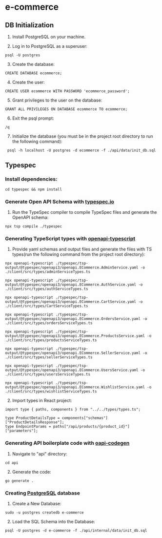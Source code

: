 # e-commerce

## DB Initialization

1. Install PostgreSQL on your machine.

2.  Log in to PostgreSQL as a superuser: 

``psql -U postgres``

3. Create the database:

``CREATE DATABASE ecommerce;``

4. Create the user: 

``CREATE USER ecommerce WITH PASSWORD 'ecommerce_password';``

5. Grant privileges to the user on the database:

``GRANT ALL PRIVILEGES ON DATABASE ecommerce TO ecommerce;``


6. Exit the psql prompt:

``/q``

7. Initialize the database (you must be in the project root directory to run the following command):

`` psql -h localhost -U postgres -d ecommerce -f ./api/data/init_db.sql``

## Typespec

### Install dependencies:

``cd typespec && npm install``

### Generate Open API Schema with [typespec.io](https://typespec.io/)

1. Run the TypeSpec compiler to compile TypeSpec files and generate the OpenAPI schema:

``npx tsp compile ./typespec``


### Generating TypeScript types with [openapi-typescript](https://www.npmjs.com/package/openapi-typescript)


1. Provide yaml schemas and output files and generate the files with TS types(run the following command from the project root directory):

````
npx openapi-typescript ./typespec/tsp-output/@typespec/openapi3/openapi.ECommerce.AdminService.yaml -o ./client/src/types/adminServiceTypes.ts 
 
npx openapi-typescript ./typespec/tsp-output/@typespec/openapi3/openapi.ECommerce.AuthService.yaml -o ./client/src/types/authServiceTypes.ts

npx openapi-typescript ./typespec/tsp-output/@typespec/openapi3/openapi.ECommerce.CartService.yaml -o ./client/src/types/CartServiceTypes.ts

npx openapi-typescript ./typespec/tsp-output/@typespec/openapi3/openapi.ECommerce.OrdersService.yaml -o ./client/src/types/ordersServiceTypes.ts

npx openapi-typescript ./typespec/tsp-output/@typespec/openapi3/openapi.ECommerce.ProductsService.yaml -o ./client/src/types/productsServiceTypes.ts

npx openapi-typescript ./typespec/tsp-output/@typespec/openapi3/openapi.ECommerce.SellerService.yaml -o ./client/src/types/sellerServiceTypes.ts

npx openapi-typescript ./typespec/tsp-output/@typespec/openapi3/openapi.ECommerce.UsersService.yaml -o ./client/src/types/usersServiceTypes.ts

npx openapi-typescript ./typespec/tsp-output/@typespec/openapi3/openapi.ECommerce.WishlistService.yaml -o ./client/src/types/wishlistServiceTypes.ts

````

2. Import types in React project:

````
import type { paths, components } from "../../types/types.ts";

type ProductDetailsType = components["schemas"]["ProductDetailsResponse"];
type EndpointParams = paths["/api/products/{product_id}"]["parameters"];

````

### Generating API boilerplate code with [oapi-codegen](https://github.com/oapi-codegen/oapi-codegen)

1. Navigate to "api" directory:

``cd api``

2. Generate the code:

``go generate .``

### Creating  [PostgreSQL](https://www.postgresql.org/) database

1. Create a New Database:

``sudo -u postgres createdb e-commerce``

2. Load the SQL Schema into the Database:

``psql -U postgres -d e-commerce -f ./api/internal/data/init_db.sql``